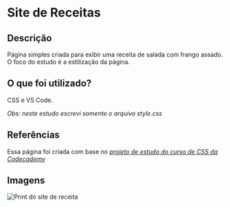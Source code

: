 # Site de Receitas

## Descrição

Página simples criada para exibir uma receita de salada com frango assado. O foco do estudo é a estilização da página.

## O que foi utilizado?

CSS e VS Code.

<em>Obs: neste estudo escrevi somente o arquivo style.css</em>

## Referências

Essa página foi criada com base no <a href="https://www.codecademy.com/courses/learn-css/projects/css-selectors-1" target="_blank"><em>projeto de estudo do curso de CSS da Codecademy</em></a>

## Imagens

![Print do site de receita](/healthy-recipes/img/recipes1.png)
